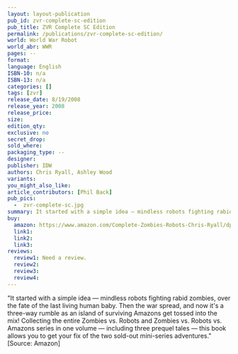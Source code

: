 ```yaml
---
layout: layout-publication
pub_id: zvr-complete-sc-edition
pub_title: ZVR Complete SC Edition
permalink: /publications/zvr-complete-sc-edition/
world: World War Robot
world_abr: WWR
pages: --
format: 
language: English
ISBN-10: n/a
ISBN-13: n/a
categories: []
tags: [zvr]
release_date: 8/19/2008
release_year: 2008
release_price: 
size: 
edition_qty:
exclusive: no
secret_drop:
sold_where: 
packaging_type: --
designer: 
publisher: IDW
authors: Chris Ryall, Ashley Wood
variants:
you_might_also_like: 
article_contributors: [Phil Back]
pub_pics: 
  -  zvr-complete-sc.jpg
summary: It started with a simple idea — mindless robots fighting rabid zombies, over the fate of the last living human baby. Then the war spread, and now it's a three-way rumble as an island of surviving Amazons get tossed into the mix! Collecting the entire Zombies vs. Robots and Zombies vs. Robots vs. Amazons series in one volume — including three prequel tales — this book allows you to get your fix of the two sold-out mini-series adventures. - From Amazon
buy:
  amazon: https://www.amazon.com/Complete-Zombies-Robots-Chris-Ryall/dp/1600103286/ref=tmm_pap_swatch_0?_encoding=UTF8&qid=&sr=
  link1: 
  link2: 
  link3: 
reviews:
  review1: Need a review.
  review2:
  review3:
  review4:
---
```

<p>"It started with a simple idea — mindless robots fighting rabid zombies, over the fate of the last living human baby. Then the war spread, and now it's a three-way rumble as an island of surviving Amazons get tossed into the mix! Collecting the entire Zombies vs. Robots and Zombies vs. Robots vs. Amazons series in one volume — including three prequel tales — this book allows you to get your fix of the two sold-out mini-series adventures." [Source: Amazon]</p>